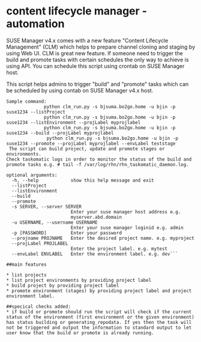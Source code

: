 # content lifecycle manager - automation
SUSE Manager v4.x comes with a new feature "Content Lifecycle Management" (CLM) which helps to prepare channel cloning and staging by using Web UI. CLM is great new feature. If someone need to trigger the build and promote tasks with certain schedules the only way to achieve is using API. You can schedule this script using crontab on SUSE Manager host.

This script helps admins to trigger "build" and "promote" tasks which can be scheduled by using contab on SUSE Manager v4.x host.

```This scripts helps to manage content lifecycle management projects. 
Sample command:
              python clm_run.py -s bjsuma.bo2go.home -u bjin -p suse1234 --listProject
              python clm_run.py -s bjsuma.bo2go.home -u bjin -p suse1234 --listEnvironment --projLabel myprojlabel
              python clm_run.py -s bjsuma.bo2go.home -u bjin -p suse1234 --build --projLabel myprojlabel 
               python clm_run.py -s bjsuma.bo2go.home -u bjin -p suse1234 --promote --projLabel myprojlabel --envLabel teststage  
 The script can build project, update and promote stages or environments.
Check taskomatic logs in order to monitor the status of the build and promote tasks e.g. # tail -f /var/log/rhn/rhn_taskomatic_daemon.log. 

optional arguments:
  -h, --help            show this help message and exit
  --listProject
  --listEnvironment
  --build
  --promote
  -s SERVER, --server SERVER
                        Enter your suse manager host address e.g.
                        myserver.abd.domain
  -u USERNAME, --username USERNAME
                        Enter your suse manager loginid e.g. admin
  -p [PASSWORD]         Enter your password
  --projname PROJNAME   Enter the desired project name. e.g. myproject
  --projLabel PROJLABEL
                        Enter the project label. e.g. mytest
  --envLabel ENVLABEL   Enter the environment label. e.g. dev```
  
##main features

* list projects
* list project environments by providing project label
* build project by providing project label
* promote environment (stages) by providing project label and project environment label. 

##specical checks added:
* if build or promote should run the script will check if the current status of the environment (first environment or the given environment) has status building or generating_repodata. If yes then the task will not be triggered and output the information to standard output to let user know that the build or promote is already running.


